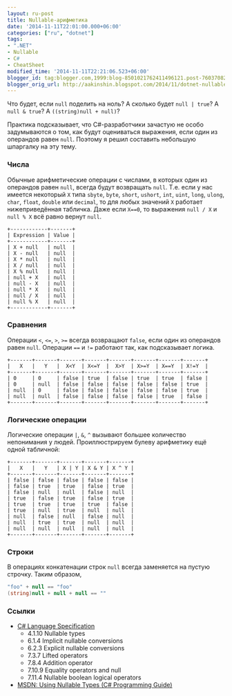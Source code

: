 ```yaml
---
layout: ru-post
title: Nullable-арифметика
date: '2014-11-11T22:01:00.000+06:00'
categories: ["ru", "dotnet"]
tags:
- ".NET"
- Nullable
- C#
- CheatSheet
modified_time: '2014-11-11T22:21:06.523+06:00'
blogger_id: tag:blogger.com,1999:blog-8501021762411496121.post-7603708212825821767
blogger_orig_url: http://aakinshin.blogspot.com/2014/11/dotnet-nullable.html
---
```


Что будет, если `null` поделить на ноль? А сколько будет `null | true`? А `null & true`? А `((string)null + null)`?

Практика подсказывает, что C#-разработчики зачастую не особо задумываются о том, как будут оцениваться выражения, если один из операндов равен `null`. Поэтому я решил составить небольшую шпаргалку на эту тему.<!--more-->

### Числа

Обычные арифметические операции с числами, в которых один из операндов равен `null`, всегда будут возвращать `null`. Т.е. если у нас имеется некоторый `X` типа `sbyte`, `byte`, `short`, `ushort`, `int`, `uint`, `long`, `ulong`, `char`, `float`, `double` или `decimal`, то для любых значений `X` работает нижеприведённая табличка. Даже если `X==0`, то выражения `null / X` и `null % X` всё равно вернут `null`.

```
+------------+-------+
| Expression | Value |
+------------+-------+
| X + null   | null  |
| X - null   | null  |
| X * null   | null  |
| X / null   | null  |
| X % null   | null  |
| null + X   | null  |
| null - X   | null  |
| null * X   | null  |
| null / X   | null  |
| null % X   | null  |
+------------+-------+
```

### Сравнения

Операции `<`, `<=`, `>`, `>=` всегда возвращают `false`, если один из операндов равен `null`. Операции `==` и `!=` работают так, как подсказывает логика.

```
+-------+-------+-------+-------+-------+-------+-------+-------+
|   X   |   Y   |  X<Y  | X<=Y  |  X>Y  | X>=Y  | X==Y  | X!=Y  |
+-------+-------+-------+-------+-------+-------+-------+-------+
| 0     | 0     | false | true  | false | true  | true  | false |
| 0     | null  | false | false | false | false | false | true  |
| null  | 0     | false | false | false | false | false | true  |
| null  | null  | false | false | false | false | true  | false |
+-------+-------+-------+-------+-------+-------+-------+-------+
```

### Логические операции

Логические операции `|`, `&`, `^` вызывают большее количество непонимания у людей. Проиллюстрируем булеву арифметику ещё одной табличной:

```
+-------+-------+-------+-------+-------+
|   X   |   Y   | X | Y | X & Y | X ^ Y |
+-------+-------+-------+-------+-------+
| false | false | false | false | false |
| false | true  | true  | false | true  |
| false | null  | null  | false | null  |
| true  | false | true  | false | true  |
| true  | true  | true  | true  | false |
| true  | null  | true  | null  | null  |
| null  | false | null  | false | null  |
| null  | true  | true  | null  | null  |
| null  | null  | null  | null  | null  |
+-------+-------+-------+-------+-------+
```

### Строки

В операциях конкатенации строк `null` всегда заменяется на пустую строчку. Таким образом,

```cs
"foo" + null == "foo"
(string)null + null + null == ""
```

### Ссылки

* [C# Language Specification](http://www.microsoft.com/downloads/en/details.aspx?FamilyID=DFBF523C-F98C-4804-AFBD-459E846B268E)		
  * 4.1.10 Nullable types
  * 6.1.4 Implicit nullable conversions
  * 6.2.3 Explicit nullable conversions
  * 7.3.7 Lifted operators
  * 7.8.4 Addition operator
  * 7.10.9 Equality operators and null
  * 7.11.4 Nullable boolean logical operators
* [MSDN: Using Nullable Types (C# Programming Guide)](http://msdn.microsoft.com/library/2cf62fcy.aspx)